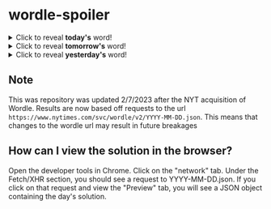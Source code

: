 # wordle-spoiler

<details>
  <summary>Click to reveal <b>today's</b> word!</summary>
  <br>
  <b> ninja </b>
</details>

<details>
  <summary>Click to reveal <b>tomorrow's</b> word!</summary>
  <br>
  <b> glaze </b>
</details>

<details>
  <summary>Click to reveal <b>yesterday's</b> word!</summary>
  <br>
  <b> limit </b>
</details>

## Note
This was repository was updated 2/7/2023 after the NYT acquisition of Wordle. Results are now based off requests to the url `https://www.nytimes.com/svc/wordle/v2/YYYY-MM-DD.json`. This means that changes to the wordle url may result in future breakages

## How can I view the solution in the browser?
Open the developer tools in Chrome. Click on the "network" tab. Under the Fetch/XHR section, you should see a request to YYYY-MM-DD.json. If you click on that request and view the "Preview" tab, you will see a JSON object containing the day's solution.